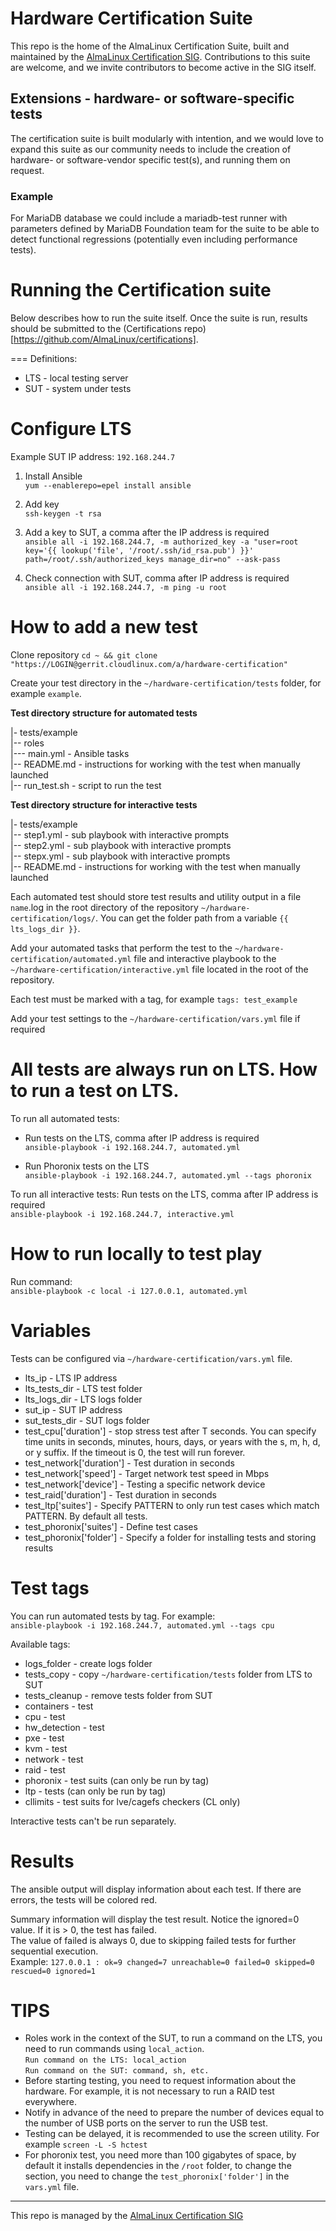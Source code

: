 # Hardware Certification Suite
This repo is the home of the AlmaLinux Certification Suite, built and maintained by the [AlmaLinux Certification SIG](https://wiki.almalinux.org/sigs/Certification). Contributions to this suite are welcome, and we invite contributors to become active in the SIG itself. 

## Extensions - hardware- or software-specific tests

The certification suite is built modularly with intention, and we would love to expand this suite as our community needs to include the creation of hardware- or software-vendor specific test(s), and running them on request. 

### Example

For MariaDB database we could include a mariadb-test runner with parameters defined by MariaDB Foundation team for the suite to be able to detect functional regressions (potentially even including performance tests).

# Running the Certification suite

Below describes how to run the suite itself. Once the suite is run, results should be submitted to the (Certifications repo)[https://github.com/AlmaLinux/certifications]. 

===
Definitions: 
* LTS - local testing server
* SUT - system under tests

Configure LTS
===
Example SUT IP address: `192.168.244.7`

1. Install Ansible  
`yum --enablerepo=epel install ansible`

2. Add key  
`ssh-keygen -t rsa`

3. Add a key to SUT, a comma after the IP address is required  
`ansible all -i 192.168.244.7, -m authorized_key -a "user=root key='{{ lookup('file', '/root/.ssh/id_rsa.pub') }}' path=/root/.ssh/authorized_keys manage_dir=no" --ask-pass`

4. Check connection with SUT, comma after IP address is required  
`ansible all -i 192.168.244.7, -m ping -u root`

How to add a new test
===

Clone repository
`cd ~ && git clone "https://LOGIN@gerrit.cloudlinux.com/a/hardware-certification"`

Create your test directory in the `~/hardware-certification/tests` folder, for example `example`.

**Test directory structure for automated tests**

|- tests/example  
|-- roles  
|--- main.yml - Ansible tasks  
|-- README.md - instructions for working with the test when manually launched  
|-- run_test.sh - script to run the test

**Test directory structure for interactive tests**

|- tests/example  
|-- step1.yml - sub playbook with interactive prompts  
|-- step2.yml - sub playbook with interactive prompts  
|-- stepx.yml - sub playbook with interactive prompts  
|-- README.md - instructions for working with the test when manually launched

Each automated test should store test results and utility output in a file `name`.log in the root directory of the repository `~/hardware-certification/logs/`. You can get the folder path from a variable `{{ lts_logs_dir }}`.

Add your automated tasks that perform the test to the `~/hardware-certification/automated.yml` file and interactive playbook to the `~/hardware-certification/interactive.yml` file located in the root of the repository.

Each test must be marked with a tag, for example `tags: test_example`

Add your test settings to the `~/hardware-certification/vars.yml` file if required

All tests are always run on LTS. How to run a test on LTS.
===
To run all automated tests:
* Run tests on the LTS, comma after IP address is required  
`ansible-playbook -i 192.168.244.7, automated.yml`

* Run Phoronix tests on the LTS  
`ansible-playbook -i 192.168.244.7, automated.yml --tags phoronix`

To run all interactive tests: Run tests on the LTS, comma after IP address is required  
`ansible-playbook -i 192.168.244.7, interactive.yml`

How to run locally to test play
===
Run command:  
`ansible-playbook -c local -i 127.0.0.1, automated.yml`

Variables
===
Tests can be configured via `~/hardware-certification/vars.yml` file.

* lts_ip - LTS IP address
* lts_tests_dir - LTS test folder
* lts_logs_dir - LTS logs folder
* sut_ip - SUT IP address
* sut_tests_dir - SUT logs folder
* test_cpu['duration'] - stop stress test after T seconds. You can specify time units in seconds, minutes, hours, days, or years with the s, m, h, d, or y suffix. If the timeout is 0, the test will run forever.
* test_network['duration'] - Test duration in seconds
* test_network['speed'] - Target network test speed in Mbps
* test_network['device'] - Testing a specific network device
* test_raid['duration'] - Test duration in seconds
* test_ltp['suites'] - Specify PATTERN to only run test cases which match PATTERN. By default all tests.
* test_phoronix['suites'] - Define test cases
* test_phoronix['folder'] - Specify a folder for installing tests and storing results

Test tags
===
You can run automated tests by tag.
For example:  
`ansible-playbook -i 192.168.244.7, automated.yml --tags cpu`

Available tags:

* logs_folder - create logs folder
* tests_copy - copy `~/hardware-certification/tests` folder from LTS to SUT
* tests_cleanup - remove tests folder from SUT
* containers - test
* cpu - test
* hw_detection - test
* pxe - test
* kvm - test
* network - test
* raid - test
* phoronix - test suits (can only be run by tag)
* ltp - tests (can only be run by tag)
* cllimits - test suits for lve/cagefs checkers (CL only)

Interactive tests can't be run separately.

Results
===
The ansible output will display information about each test. If there are errors, the tests will be colored red.

Summary information will display the test result. Notice the ignored=0 value. If it is > 0, the test has failed.  
The value of failed is always 0, due to skipping failed tests for further sequential execution.  
Example: `127.0.0.1 : ok=9 changed=7 unreachable=0 failed=0 skipped=0 rescued=0 ignored=1`

TIPS
===
 
* Roles work in the context of the SUT, to run a command on the LTS, you need to run commands using `local_action`.    
`Run command on the LTS: local_action`  
`Run command on the SUT: command, sh, etc.` 
* Before starting testing, you need to request information about the hardware. For example, it is not necessary to run a RAID test everywhere.
* Notify in advance of the need to prepare the number of devices equal to the number of USB ports on the server to run the USB test.
* Testing can be delayed, it is recommended to use the screen utility. For example `screen -L -S hctest`
* For phoronix test, you need more than 100 gigabytes of space, by default it installs dependencies in the `/root` folder, to change the section, you need to change the `test_phoronix['folder']` in the `vars.yml` file.



---
This repo is managed by the [AlmaLinux Certification SIG](https://wiki.almalinux.org/sigs/Certification)